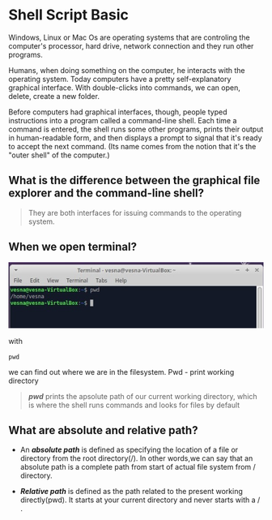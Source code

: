# Shell Script Basic

Windows, Linux or Mac Os are operating systems that are controling the computer's processor, hard drive, network connection and they run other programs.

Humans, when doing something on the computer, he interacts with the operating system. Today computers have a pretty self-explanatory graphical interface. With double-clicks into commands, we can open, delete, create a new folder.

Before computers had graphical interfaces, though, people typed instructions into a program called a command-line shell. Each time a command is entered, the shell runs some other programs, prints their output in human-readable form, and then displays a prompt to signal that it's ready to accept the next command. (Its name comes from the notion that it's the "outer shell" of the computer.)

## What is the difference between the graphical file explorer and the command-line shell?

> They are both interfaces for issuing commands to the operating system.

## When we open terminal?

![pwd](/assets/img/pwd.jpg)

with 

```
pwd
```

we can find out where we are in the filesystem. Pwd - print working directory

> ***pwd*** prints the apsolute path of our current working directory, which is where the shell runs commands and looks for files by default

## What are absolute and relative path?

* An ***absolute path*** is defined as specifying the location of a file or directory from the root directory(/). In other words,we can say that an absolute path is a complete path from start of actual file system from / directory.

* ***Relative path*** is defined as the path related to the present working directly(pwd). It starts at your current directory and never starts with a / .







